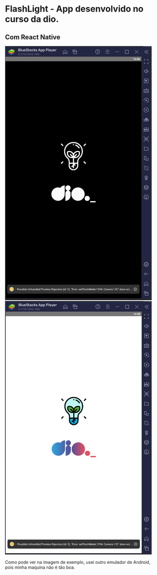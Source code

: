 # FlashLight - App desenvolvido no curso da dio.

## Com React Native


![Off](assets/image/Offine.PNG)
![On](assets/image/Light.PNG)

 Como pode ver na imagem de exemplo, usei outro emulador de Android, pois minha maquina não é tão boa.

